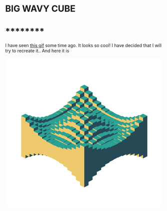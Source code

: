 # BIG WAVY CUBE
# ********

I have seen [this gif](https://twitter.com/beesandbombs/status/940639806522085376?s=20) some time ago. It looks so cool! I have decided that I will try to recreate it.. And here it is

![my result](https://github.com/SeNicko/3D-wavy-cube/blob/master/wave.gif)
